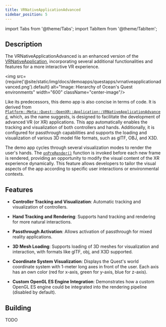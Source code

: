 ```yaml
---
title: VRNativeApplicationAdvanced
sidebar_position: 5
---
```


import Tabs from '@theme/Tabs';
import TabItem from '@theme/TabItem';

## Description

The VRNativeApplicationAdvanced is an enhanced version of the [VRNativeApplication](vrnativeapplication.md), incorporating several additional functionalities and features for a more interactive VR experience.

<img src={require('@site/static/img/docs/demoapps/questapps/vrnativeapplicationadvanced.png').default} alt="Image: Hierarchy of Ocean's Quest environments" width="600" className="center-image"/>

Like its predecessors, this demo app is also concise in terms of code. It is derived from [`Platform::Meta::Quest::OpenXR::Application::VRNativeApplicationAdvanced`](https://github.com/facebookresearch/ocean/blob/c6994ae2add1b2fb295ffe7bffa5abdb7bd5e486/impl/ocean/platform/meta/quest/openxr/application/VRNativeApplicationAdvanced.h#L52), which, as the name suggests, is designed to facilitate the development of advanced VR (or XR) applications. This app automatically enables the tracking and visualization of both controllers and hands. Additionally, it is configured for passthrough capabilities and supports the loading and visualization of various 3D model file formats, such as glTF, OBJ, and X3D.

The demo app cycles through several visualization modes to render the user's hands. The [`onPreRender()`](https://github.com/facebookresearch/ocean/blob/c6994ae2add1b2fb295ffe7bffa5abdb7bd5e486/impl/application/ocean/demo/platform/meta/quest/openxr/vrnativeapplicationadvanced/quest/OpenXRVRNativeApplicationAdvanced.cpp#L16) function is invoked before each new frame is rendered, providing an opportunity to modify the visual content of the XR experience dynamically. This feature allows developers to tailor the visual aspects of the app according to specific user interactions or environmental contexts.

## Features
  - **Controller Tracking and Visualization**: Automatic tracking and visualization of controllers.
 - **Hand Tracking and Rendering**: Supports hand tracking and rendering for more natural interactions.
- **Passthrough Activation**: Allows activation of passthrough for mixed reality applications.
- **3D Mesh Loading**: Supports loading of 3D meshes for visualization and interaction, with formats like glTF, obj, and X3D supported.

- **Coordinate System Visualization**: Displays the Quest's world coordinate system with 1-meter long axes in front of the user. Each axis has an own color (red for x-axis, green for y-axis, blue for z-axis).
- **Custom OpenGL ES Engine Integration**: Demonstrates how a custom OpenGL ES engine could be integrated into the rendering pipeline (disabled by default).


## Building

<Tabs groupId="target-os" queryString>

  <TabItem value="quest" label="Quest">
    TODO
  </TabItem>

</Tabs>

